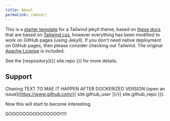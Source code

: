 ```yaml
---
title: About
permalink: /about/
---
```


This is a [starter template](https://vsoch.github.com/tw-jekyll/) for a Tailwind jekyll theme, based
on [these docs](https://github.com/superfly/docs) that are based on [Tailwind css](https://tailwindcss.com/docs/installation),
however everything has been modified to work on GitHub pages (using Jekyll). If you don't need
native deployment on GitHub pages, then please consider checking out Tailwind. 
The original [Apache License](https://github.com/vsoch/tw-jekyll/tree/main/LICENSE) is included.

See the [respository]({{ site.repo }}) for more details.

## Support

Chaning TEXT TO MAE IT HAPPEN AFTER DOCKERIZED VERSION [open an issue](https://www.github.com/{{ site.github_user }}/{{ site.github_repo }}).

Now this will start to become interesting. 

GOOOOOOOOOOOOOOO!!!!!